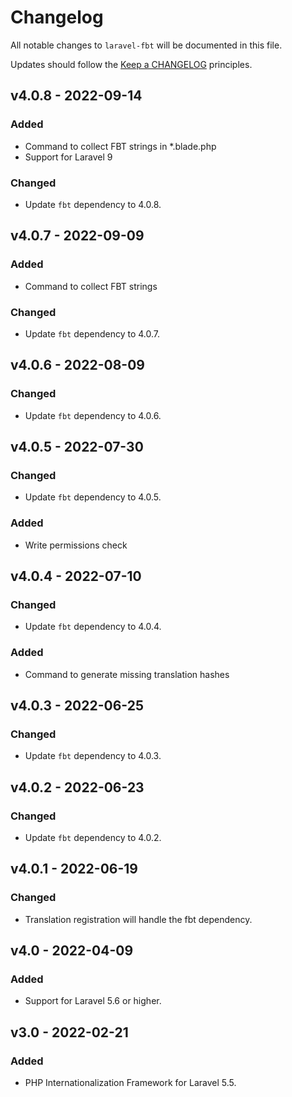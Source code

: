 # Changelog

All notable changes to `laravel-fbt` will be documented in this file.

Updates should follow the [Keep a CHANGELOG](http://keepachangelog.com/) principles.

## v4.0.8 - 2022-09-14

### Added
- Command to collect FBT strings in \*.blade.php
- Support for Laravel 9

### Changed
- Update `fbt` dependency to 4.0.8.

## v4.0.7 - 2022-09-09

### Added
- Command to collect FBT strings

### Changed
- Update `fbt` dependency to 4.0.7.

## v4.0.6 - 2022-08-09

### Changed
- Update `fbt` dependency to 4.0.6.

## v4.0.5 - 2022-07-30

### Changed
- Update `fbt` dependency to 4.0.5.

### Added
- Write permissions check

## v4.0.4 - 2022-07-10

### Changed
- Update `fbt` dependency to 4.0.4.

### Added
- Command to generate missing translation hashes

## v4.0.3 - 2022-06-25

### Changed
- Update `fbt` dependency to 4.0.3.

## v4.0.2 - 2022-06-23

### Changed
- Update `fbt` dependency to 4.0.2.

## v4.0.1 - 2022-06-19

### Changed
- Translation registration will handle the fbt dependency.

## v4.0 - 2022-04-09

### Added
- Support for Laravel 5.6 or higher.

## v3.0 - 2022-02-21

### Added
- PHP Internationalization Framework for Laravel 5.5.
